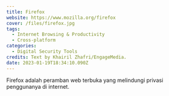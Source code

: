 ```yaml
---
title: Firefox
website: https://www.mozilla.org/firefox
cover: /files/firefox.jpg
tags:
  - Internet Browsing & Productivity
  - Cross-platform
categories:
  - Digital Security Tools
credits: Text by Khairil Zhafri/EngageMedia.
date: 2023-01-19T18:34:10.090Z
---
```

Firefox adalah peramban web terbuka yang melindungi privasi penggunanya di internet.
